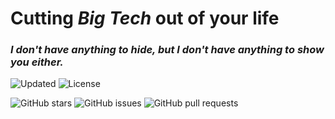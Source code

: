 


[//]: # ( !!! DO NOT EDIT THIS FILE !!! )



[//]: # ( !!! DO NOT EDIT THIS FILE !!! )



[//]: # ( !!! DO NOT EDIT THIS FILE !!! )



[//]: # ( !!! DO NOT EDIT THIS FILE !!! )



[//]: # ( !!! DO NOT EDIT THIS FILE !!! )



[//]: # ( !!! DO NOT EDIT THIS FILE !!! )



[//]: # ( !!! DO NOT EDIT THIS FILE !!! )



[//]: # ( !!! DO NOT EDIT THIS FILE !!! )




# Cutting _Big Tech_ out of your life

### *I don't have anything to hide, but I don't have anything to show you either.*


![Updated](https://img.shields.io/static/v1?label=updated&message={{DATE}}&color=388E3C&style=flat-square)
![License](https://img.shields.io/badge/License-CC--BY--SA%204.0-green.svg?style=flat-square)

![GitHub stars](https://img.shields.io/github/stars/ankaraunifreesoftware/debigtech?style=flat-square)
![GitHub issues](https://img.shields.io/github/issues/ankaraunifreesoftware/debigtech?style=flat-square)
![GitHub pull requests](https://img.shields.io/github/issues-pr/ankaraunifreesoftware/debigtech?style=flat-square)
